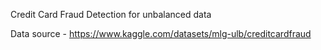 Credit Card Fraud Detection for unbalanced data

Data source - https://www.kaggle.com/datasets/mlg-ulb/creditcardfraud

